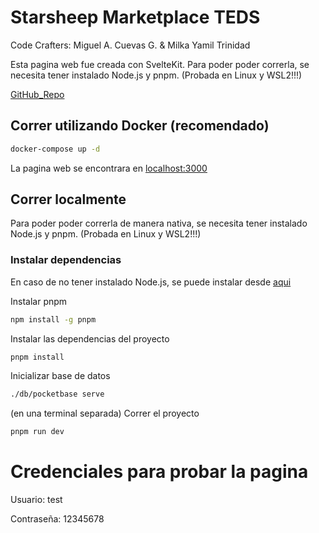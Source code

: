 # Starsheep Marketplace TEDS

Code Crafters: Miguel A. Cuevas G. & Milka Yamil Trinidad

Esta pagina web fue creada con SvelteKit. Para poder poder correrla, se necesita tener instalado Node.js y pnpm. (Probada en Linux y WSL2!!!)

[GitHub_Repo](https://github.com/secretarybird97/starsheep-pb)

## Correr utilizando Docker (recomendado)

```bash
docker-compose up -d
```

La pagina web se encontrara en [localhost:3000](http://localhost:3000)

## Correr localmente

Para poder poder correrla de manera nativa, se necesita tener instalado Node.js y pnpm. (Probada en Linux y WSL2!!!)

### Instalar dependencias

En caso de no tener instalado Node.js, se puede instalar desde [aqui](https://nodejs.org/en/download/)

Instalar pnpm

```bash
npm install -g pnpm
```

Instalar las dependencias del proyecto

```bash
pnpm install
```

Inicializar base de datos

```bash
./db/pocketbase serve
```

(en una terminal separada) Correr el proyecto

```bash
pnpm run dev
```

# Credenciales para probar la pagina

Usuario: test

Contraseña: 12345678
